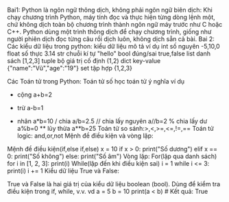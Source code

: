 Bai1:
Python là ngôn ngữ thông dịch, không phải ngôn ngữ biên dịch:
Khi chạy chương trình Python, máy tính đọc và thực hiện từng dòng lệnh một, chứ không dịch toàn bộ chương trình thành ngôn ngữ máy trước như C hoặc C++.
Python dùng một trình thông dịch để chạy chương trình, giống như người phiên dịch đọc từng câu rồi dịch luôn, không dịch sẵn cả bài.
Bai 2:
Các kiểu dữ liệu trong python:
kiểu dữ liệu	mô tả	        ví dụ
int	            số nguyên	   -5,10,0
float	        số thực	         3.14
str	            chuỗi kí tự	    "hello"
bool	        đúng/sai	   true,false
list	        danh sách      [1,2,3]
tuple	        bộ giá trị cố định	(1,2)
dict	       key-value	{"name":"Vũ","age":"19"}
set	            tập hợp	    {1,2,3}

Các Toán tử trong Python:
Toán tử số học
toán tử	ý nghĩa	ví dụ
+	cộng	a+b=2
-	trừ	a-b=1
*	nhân	a*b=10
/	chia	a/b=2.5
//	chia lấy nguyên	a//b=2
%	chia lấy dư	a%b=0
**	lũy thừa	a**b=25
Toán tử so sánh:>,<,>=,<=,!=,==
Toán tử logic: and,or,not
Mệnh đề điều kiện và vòng lặp:

Mệnh đề điều kiện(if,else if,else)
x = 10
if x > 0:
print("Số dương")
elif x == 0:
print("Số không")
else:
print("Số âm")
Vòng lặp:
For(lặp qua danh sách)
for i in [1, 2, 3]:
print(i)
While(lặp đến khi điều kiện sai)
i = 1
while i <= 3:
print(i)
i += 1
Kiểu dữ liệu True và False:

True và False là hai giá trị của kiểu dữ liệu boolean (bool).
Dùng để kiểm tra điều kiện trong if, while, v.v.
vd
a = 5
b = 10
print(a < b)  # Kết quả: True